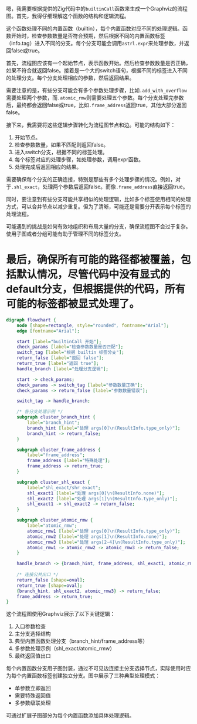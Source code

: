 嗯，我需要根据提供的Zig代码中的`builtinCall`函数来生成一个Graphviz的流程图。首先，我得仔细理解这个函数的结构和逻辑流程。

这个函数处理不同的内置函数（builtin），每个内置函数对应不同的处理逻辑。函数开始时，检查参数数量是否符合预期，然后根据不同的内置函数标签（info.tag）进入不同的分支。每个分支可能会调用`astrl.expr`来处理参数，并返回false或true。

首先，流程图应该有一个起始节点，表示函数开始。然后检查参数数量是否正确，如果不符合就返回false。接着是一个大的switch语句，根据不同的标签进入不同的处理分支。每个分支处理相应的参数，然后返回结果。

需要注意的是，有些分支可能会有多个参数处理步骤，比如`.add_with_overflow`需要处理两个参数，而`.atomic_rmw`则需要处理五个参数。每个分支处理完参数后，最终都会返回false或true，比如`.frame_address`返回true，其他大部分返回false。

接下来，我需要将这些逻辑步骤转化为流程图节点和边。可能的结构如下：

1. 开始节点。
2. 检查参数数量，如果不匹配则返回false。
3. 进入switch分支，根据不同的标签处理。
4. 每个标签对应的处理步骤，如处理参数，调用expr函数。
5. 处理完成后返回相应的结果。

需要确保每个分支的正确连接，特别是那些有多个处理步骤的情况。例如，对于`.shl_exact`，处理两个参数后返回false。而像`.frame_address`直接返回true。

同时，要注意到有些分支可能共享相似的处理逻辑，比如多个标签使用相同的处理方式，可以合并节点以减少重复。但为了清晰，可能还是需要分开表示每个标签的处理流程。

可能遇到的挑战是如何有效地组织和布局大量的分支，确保流程图不会过于复杂。使用子图或者分组可能有助于管理不同的标签分支。

最后，确保所有可能的路径都被覆盖，包括默认情况，尽管代码中没有显式的default分支，但根据提供的代码，所有可能的标签都被显式处理了。
================================================
```dot
digraph flowchart {
    node [shape=rectangle, style="rounded", fontname="Arial"];
    edge [fontname="Arial"];

    start [label="builtinCall 开始"];
    check_params [label="检查参数数量是否匹配"];
    switch_tag [label="根据 builtin 标签分支"];
    return_false [label="返回 false"];
    return_true [label="返回 true"];
    handle_branch [label="处理分支逻辑"];

    start -> check_params;
    check_params -> switch_tag [label="参数数量正确"];
    check_params -> return_false [label="参数数量错误"];

    switch_tag -> handle_branch;

    /* 各分支处理示例 */
    subgraph cluster_branch_hint {
        label="branch_hint";
        branch_hint [label="处理 args[0]\n(ResultInfo.type_only)"];
        branch_hint -> return_false;
    }

    subgraph cluster_frame_address {
        label="frame_address";
        frame_address [label="特殊处理"];
        frame_address -> return_true;
    }

    subgraph cluster_shl_exact {
        label="shl_exact/shr_exact";
        shl_exact1 [label="处理 args[0]\n(ResultInfo.none)"];
        shl_exact2 [label="处理 args[1]\n(ResultInfo.type_only)"];
        shl_exact1 -> shl_exact2 -> return_false;
    }

    subgraph cluster_atomic_rmw {
        label="atomic_rmw";
        atomic_rmw1 [label="处理 args[0]\n(ResultInfo.type_only)"];
        atomic_rmw2 [label="处理 args[1]\n(ResultInfo.none)"];
        atomic_rmw3 [label="处理 args[2-4]\n(ResultInfo.type_only)"];
        atomic_rmw1 -> atomic_rmw2 -> atomic_rmw3 -> return_false;
    }

    handle_branch -> {branch_hint, frame_address, shl_exact1, atomic_rmw1} [style="invis"];
    
    /* 连接公共出口 */
    return_false [shape=oval];
    return_true [shape=oval];
    {branch_hint, shl_exact2, atomic_rmw3} -> return_false;
    frame_address -> return_true;
}
``` 

这个流程图使用Graphviz展示了以下关键逻辑：

1. 入口参数检查
2. 主分支选择结构
3. 典型内置函数处理分支（branch_hint/frame_address等）
4. 多参数处理示例（shl_exact/atomic_rmw）
5. 最终返回值出口

每个内置函数分支用子图封装，通过不可见边连接主分支选择节点，实际使用时应为每个内置函数标签创建独立分支。图中展示了三种典型处理模式：
- 单参数立即返回
- 需要特殊返回值
- 多参数级联处理

可通过扩展子图部分为每个内置函数添加具体处理逻辑。